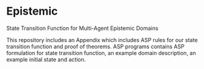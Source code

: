 # Epistemic
State Transition Function for Multi-Agent Epistemic Domains

This repository includes an Appendix which includes ASP rules for our state transition function and proof of theorems. ASP programs contains ASP formulation for state transition function, an example domain description, an example initial state and action.
